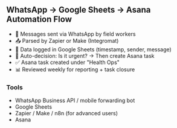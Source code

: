 ## WhatsApp → Google Sheets → Asana Automation Flow

- 🔁 Messages sent via WhatsApp by field workers
- 📤 Parsed by Zapier or Make (Integromat)
- 📄 Data logged in Google Sheets (timestamp, sender, message)
- 🧠 Auto-decision: Is it urgent? → Then create Asana task
- ✅ Asana task created under "Health Ops"
- 📊 Reviewed weekly for reporting + task closure

### Tools
- WhatsApp Business API / mobile forwarding bot
- Google Sheets
- Zapier / Make / n8n (for advanced users)
- Asana

